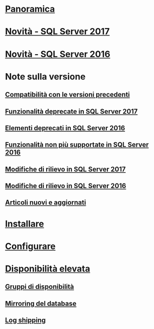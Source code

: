 # [Panoramica](sql-server-database-engine-overview.md) 

# [Novità - SQL Server 2017](whats-new-in-sql-server-2017.md)  
# [Novità - SQL Server 2016](whats-new-in-sql-server-2016.md) 


# Note sulla versione
## [Compatibilità con le versioni precedenti](sql-server-database-engine-backward-compatibility.md)
## [Funzionalità deprecate in SQL Server 2017](deprecated-database-engine-features-in-sql-server-2017.md)  
## [Elementi deprecati in SQL Server 2016](deprecated-database-engine-features-in-sql-server-2016.md)  
## [Funzionalità non più supportate in SQL Server 2016](discontinued-database-engine-functionality-in-sql-server-2016.md)  
## [Modifiche di rilievo in SQL Server 2017](breaking-changes-to-database-engine-features-in-sql-server-2017.md)  
## [Modifiche di rilievo in SQL Server 2016](breaking-changes-to-database-engine-features-in-sql-server-2016.md)  
## [Articoli nuovi e aggiornati](new-updated-database-engine.md)

# [Installare](../database-engine/install-windows/installation-for-sql-server-2016.md)
# [Configurare](../database-engine/configure-windows/configure-database-engine-instances-sql-server.md)
# [Disponibilità elevata](sql-server-business-continuity-dr.md)
## [Gruppi di disponibilità](../database-engine/availability-groups/windows/overview-of-always-on-availability-groups-sql-server.md)
## [Mirroring del database](../database-engine/database-mirroring/the-database-mirroring-endpoint-sql-server.md)
## [Log shipping](../database-engine/log-shipping/about-log-shipping-sql-server.md)
